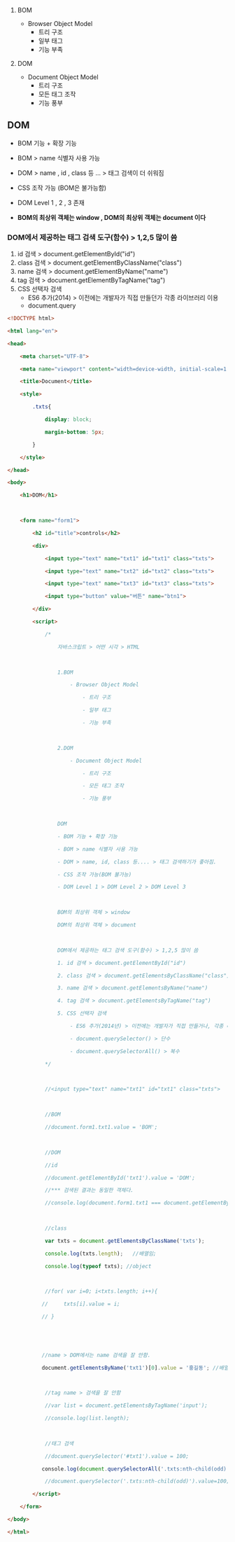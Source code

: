 1. BOM 
	- Browser Object Model
		- 트리 구조 
		- 일부 태그
		- 기능 부족

2. DOM
	- Document Object Model
		- 트리 구조 
		- 모든 태그 조작 
		- 기능 풍부 


## DOM
- BOM 기능 + 확장 기능 
- BOM > name 식별자 사용 가능 
- DOM > name , id , class 등 ... > 태그 검색이 더 쉬워짐 
- CSS 조작 가능 (BOM은 불가능함)
- DOM Level 1 , 2 , 3 존재 


- **BOM의 최상위 객체는 window , DOM의 최상위 객체는 document 이다**

### DOM에서 제공하는 태그 검색 도구(함수) > 1,2,5 많이 씀 
1. id 검색 > document.getElementById("id")
2. class 검색 > document.getElementByClassName("class")
3. name 검색 > document.getElementByName("name")
4. tag 검색 > document.getElementByTagName("tag")
5. CSS 선택자 검색
	- ES6 추가(2014) > 이전에는 개발자가 직접 만들던가 각종 라이브러리 이용 
	- document.query

```html
<!DOCTYPE html>

<html lang="en">

<head>

    <meta charset="UTF-8">

    <meta name="viewport" content="width=device-width, initial-scale=1.0">

    <title>Document</title>

    <style>

        .txts{

            display: block;

            margin-bottom: 5px;

        }

    </style>

</head>

<body>

    <h1>DOM</h1>

  

    <form name="form1">

        <h2 id="title">controls</h2>

        <div>

            <input type="text" name="txt1" id="txt1" class="txts">

            <input type="text" name="txt2" id="txt2" class="txts">

            <input type="text" name="txt3" id="txt3" class="txts">

            <input type="button" value="버튼" name="btn1">

        </div>

        <script>

            /*

                자바스크립트 > 어떤 시각 > HTML

  

                1.BOM

                    - Browser Object Model

                        - 트리 구조

                        - 일부 태그

                        - 기능 부족

  

                2.DOM

                    - Document Object Model

                        - 트리 구조

                        - 모든 태그 조작

                        - 기능 풍부

  

                DOM

                - BOM 기능 + 확장 기능

                - BOM > name 식별자 사용 가능

                - DOM > name, id, class 등.... > 태그 검색하기가 좋아짐.

                - CSS 조작 가능(BOM 불가능)

                - DOM Level 1 > DOM Level 2 > DOM Level 3

  

                BOM의 최상위 객체 > window

                DOM의 최상위 객체 > document

  

                DOM에서 제공하는 태그 검색 도구(함수) > 1,2,5 많이 씀

                1. id 검색 > document.getElementById("id")

                2. class 검색 > document.getElementsByClassName("class")

                3. name 검색 > document.getElementsByName("name")

                4. tag 검색 > document.getElementsByTagName("tag")

                5. CSS 선택자 검색

                    - ES6 추가(2014년) > 이전에는 개발자가 직접 만들거나, 각종 라이브러리에서 제공함

                    - document.querySelector() > 단수

                    - document.querySelectorAll() > 복수

            */

  

            //<input type="text" name="txt1" id="txt1" class="txts">

  

            //BOM

            //document.form1.txt1.value = 'BOM';

  

            //DOM

            //id

            //document.getElementById('txt1').value = 'DOM';

            //*** 검색된 결과는 동일한 객체다.

            //console.log(document.form1.txt1 === document.getElementById('txt1'));

  

            //class

            var txts = document.getElementsByClassName('txts');

            console.log(txts.length);   //배열임;

            console.log(typeof txts); //object

  

            //for( var i=0; i<txts.length; i++){

           //     txts[i].value = i;

           // }

  
  
  

           //name > DOM에서는 name 검색을 잘 안함.

           document.getElementsByName('txt1')[0].value = '홍길동'; //배열이라 elements임

  

            //tag name > 검색을 잘 안함

            //var list = document.getElementsByTagName('input');

            //console.log(list.length);

  

            //태그 검색

            //document.querySelector('#txt1').value = 100;

           console.log(document.querySelectorAll('.txts:nth-child(odd)').length); //복수 > 2개

            //document.querySelector('.txts:nth-child(odd)').value=100; //단수 > 1개

        </script>

    </form>

</body>

</html>
```